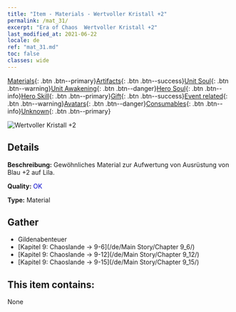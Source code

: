 ```yaml
---
title: "Item - Materials - Wertvoller Kristall +2"
permalink: /mat_31/
excerpt: "Era of Chaos  Wertvoller Kristall +2"
last_modified_at: 2021-06-22
locale: de
ref: "mat_31.md"
toc: false
classes: wide
---
```

 [Materials](/ItemsDE/){: .btn .btn--primary}[Artifacts](/ItemsDE/Artifacts/){: .btn .btn--success}[Unit Soul](/ItemsDE/UnitSoul/){: .btn .btn--warning}[Unit Awakening](/ItemsDE/UnitAwakening/){: .btn .btn--danger}[Hero Soul](/ItemsDE/HeroSoul/){: .btn .btn--info}[Hero Skill](/ItemsDE/HeroSkill/){: .btn .btn--primary}[Gift](/ItemsDE/Gift/){: .btn .btn--success}[Event related](/ItemsDE/Events/){: .btn .btn--warning}[Avatars](/ItemsDE/Avatars/){: .btn .btn--danger}[Consumables](/ItemsDE/Consumables/){: .btn .btn--info}[Unknown](/ItemsDE/Unknown/){: .btn .btn--primary}

 ![Wertvoller Kristall +2](/images/t/i_cailiao_shuijing1.png)

## Details
 **Beschreibung:** Gewöhnliches Material zur Aufwertung von Ausrüstung von Blau +2 auf Lila.

 **Quality:** <span style="color: #0000CD">OK</span>

 **Type:** Material

## Gather

*    Gildenabenteuer 
*    [Kapitel 9: Chaoslande -> 9-6](/de/Main Story/Chapter 9_6/) 
*    [Kapitel 9: Chaoslande -> 9-12](/de/Main Story/Chapter 9_12/) 
*    [Kapitel 9: Chaoslande -> 9-15](/de/Main Story/Chapter 9_15/) 

## This item contains:

  None

